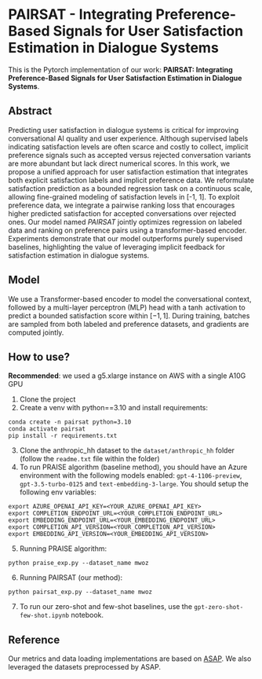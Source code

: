 # PAIRSAT - Integrating Preference-Based Signals for User Satisfaction Estimation in Dialogue Systems

This is the Pytorch implementation of our work: **PAIRSAT: Integrating Preference-Based Signals for User Satisfaction Estimation in Dialogue Systems**.

## Abstract
Predicting user satisfaction in dialogue systems is critical for improving conversational AI quality and user experience. Although supervised labels indicating satisfaction levels are often scarce and costly to collect, implicit preference signals such as accepted versus rejected conversation variants are more abundant but lack direct numerical scores. In this work, we propose a unified approach for user satisfaction estimation that integrates both explicit satisfaction labels and implicit preference data. We reformulate satisfaction prediction as a bounded regression task on a continuous scale, allowing fine-grained modeling of satisfaction levels in [-1, 1]. To exploit preference data, we integrate a pairwise ranking loss that encourages higher predicted satisfaction for accepted conversations over rejected ones. Our model named $PAIRSAT$ jointly optimizes regression on labeled data and ranking on preference pairs using a transformer-based encoder. Experiments demonstrate that our model outperforms purely supervised baselines, highlighting the value of leveraging implicit feedback for satisfaction estimation in dialogue systems.

## Model
We use a Transformer-based encoder to model the conversational context, followed by a multi-layer perceptron (MLP) head with a $\tanh$ activation to predict a bounded satisfaction score within $[-1, 1]$. During training, batches are sampled from both labeled and preference datasets, and gradients are computed jointly.

## How to use?
**Recommended**: we used a g5.xlarge instance on AWS with a single A10G GPU

1. Clone the project
2. Create a venv with python==3.10 and install requirements:
```shell
conda create -n pairsat python=3.10
conda activate pairsat
pip install -r requirements.txt
```
3. Clone the anthropic_hh dataset to the `dataset/anthropic_hh` folder (follow the `readme.txt` file within the folder)
4. To run PRAISE algorithm (baseline method), you should have an Azure environment with the following models enabled: `gpt-4-1106-preview`, `gpt-3.5-turbo-0125` and `text-embedding-3-large`. You should setup the following env variables:
```shell
export AZURE_OPENAI_API_KEY=<YOUR_AZURE_OPENAI_API_KEY>
export COMPLETION_ENDPOINT_URL=<YOUR_COMPLETION_ENDPOINT_URL>
export EMBEDDING_ENDPOINT_URL=<YOUR_EMBEDDING_ENDPOINT_URL>
export COMPLETION_API_VERSION=<YOUR_COMPLETION_API_VERSION>
export EMBEDDING_API_VERSION=<YOUR_EMBEDDING_API_VERSION>
```
5. Running PRAISE algorithm:
```shell
python praise_exp.py --dataset_name mwoz
```
6. Running PAIRSAT (our method):
```shell
python pairsat_exp.py --dataset_name mwoz
```
7. To run our zero-shot and few-shot baselines, use the `gpt-zero-shot-few-shot.ipynb` notebook.

## Reference
Our metrics and data loading implementations are based on [ASAP](https://github.com/smartyfh/asap#). We also leveraged the datasets preprocessed by ASAP.
